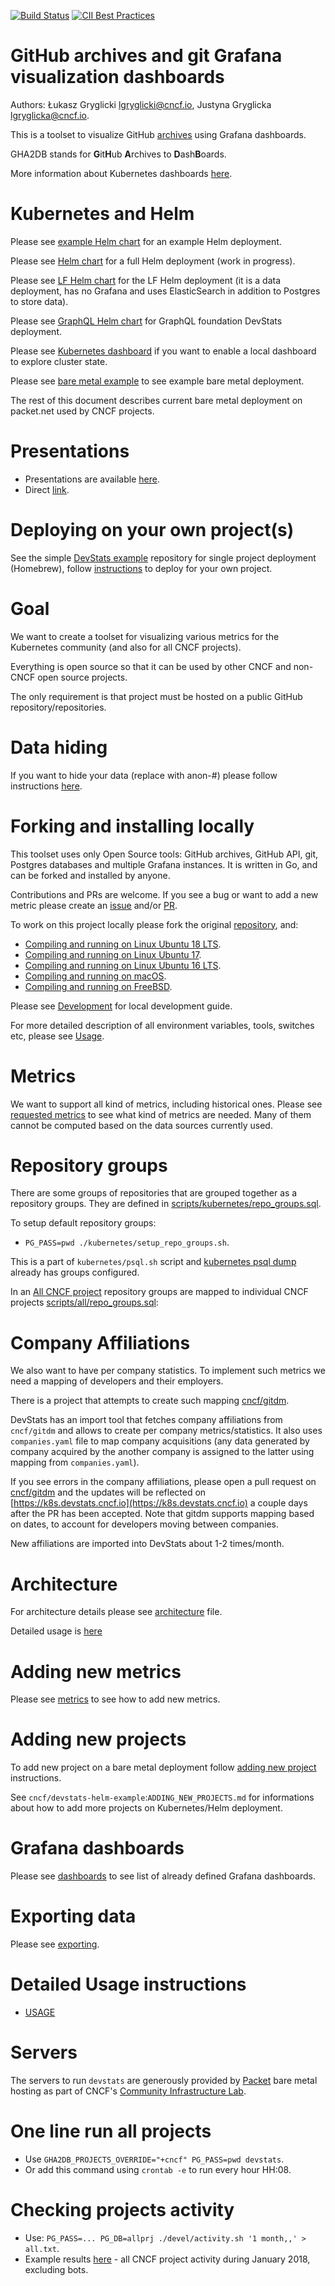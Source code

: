 [![Build Status](https://travis-ci.org/cncf/devstats.svg?branch=master)](https://travis-ci.org/cncf/devstats)
[![CII Best Practices](https://bestpractices.coreinfrastructure.org/projects/1357/badge)](https://bestpractices.coreinfrastructure.org/projects/1357)

# GitHub archives and git Grafana visualization dashboards

Authors: Łukasz Gryglicki <lgryglicki@cncf.io>, Justyna Gryglicka <lgryglicka@cncf.io>.

This is a toolset to visualize GitHub [archives](https://www.gharchive.org) using Grafana dashboards.

GHA2DB stands for **G**it**H**ub **A**rchives to **D**ash**B**oards.

More information about Kubernetes dashboards [here](https://github.com/cncf/devstats/blob/master/README_K8s.md).


# Kubernetes and Helm

Please see [example Helm chart](https://github.com/cncf/devstats-helm-example) for an example Helm deployment.

Please see [Helm chart](https://github.com/cncf/devstats-helm) for a full Helm deployment (work in progress).

Please see [LF Helm chart](https://github.com/cncf/devstats-helm-lf) for the LF Helm deployment (it is a data deployment, has no Grafana and uses ElasticSearch in addition to Postgres to store data).

Please see [GraphQL Helm chart](https://github.com/cncf/devstats-helm-graphql) for GraphQL foundation DevStats deployment.

Please see [Kubernetes dashboard](https://github.com/cncf/devstats-kubernetes-dashboard) if you want to enable a local dashboard to explore cluster state.

Please see [bare metal example](https://github.com/cncf/devstats-example) to see example bare metal deployment.

The rest of this document describes current bare metal deployment on packet.net used by CNCF projects.


# Presentations

- Presentations are available [here](https://github.com/cncf/devstats/blob/master/docs/presentation).
- Direct [link](https://docs.google.com/presentation/d/1v5zuSFQkwcthWXgS2p9vs9x5e4fnavMR8HdykS7aWYA/edit?usp=sharing).

# Deploying on your own project(s)

See the simple [DevStats example](https://github.com/cncf/devstats-example) repository for single project deployment (Homebrew), follow [instructions](https://github.com/cncf/devstats-example/blob/master/SETUP_OTHER_PROJECT.md) to deploy for your own project.

# Goal

We want to create a toolset for visualizing various metrics for the Kubernetes community (and also for all CNCF projects).

Everything is open source so that it can be used by other CNCF and non-CNCF open source projects.

The only requirement is that project must be hosted on a public GitHub repository/repositories.

# Data hiding

If you want to hide your data (replace with anon-#) please follow instructions [here](https://github.com/cncf/devstats/blob/master/HIDE_DATA.md).

# Forking and installing locally

This toolset uses only Open Source tools: GitHub archives, GitHub API, git, Postgres databases and multiple Grafana instances.
It is written in Go, and can be forked and installed by anyone.

Contributions and PRs are welcome.
If you see a bug or want to add a new metric please create an [issue](https://github.com/cncf/devstats/issues) and/or [PR](https://github.com/cncf/devstats/pulls).

To work on this project locally please fork the original [repository](https://github.com/cncf/devstats), and:
- [Compiling and running on Linux Ubuntu 18 LTS](./INSTALL_UBUNTU18.md).
- [Compiling and running on Linux Ubuntu 17](./INSTALL_UBUNTU17.md).
- [Compiling and running on Linux Ubuntu 16 LTS](./INSTALL_UBUNTU16.md).
- [Compiling and running on macOS](./INSTALL_MAC.md).
- [Compiling and running on FreeBSD](./INSTALL_FREEBSD.md).

Please see [Development](https://github.com/cncf/devstats/blob/master/DEVELOPMENT.md) for local development guide.

For more detailed description of all environment variables, tools, switches etc, please see [Usage](https://github.com/cncf/devstats/blob/master/USAGE.md).

# Metrics

We want to support all kind of metrics, including historical ones.
Please see [requested metrics](https://docs.google.com/document/d/1o5ncrY6lVX3qSNJGWtJXx2aAC2MEqSjnML4VJDrNpmE/edit?usp=sharing) to see what kind of metrics are needed.
Many of them cannot be computed based on the data sources currently used.

# Repository groups

There are some groups of repositories that are grouped together as a repository groups.
They are defined in [scripts/kubernetes/repo_groups.sql](https://github.com/cncf/devstats/blob/master/scripts/kubernetes/repo_groups.sql).

To setup default repository groups:
- `PG_PASS=pwd ./kubernetes/setup_repo_groups.sh`.

This is a part of `kubernetes/psql.sh` script and [kubernetes psql dump](https://devstats.cncf.io/gha.sql.xz) already has groups configured.

In an [All CNCF project](https://all.teststats.cncf.io) repository groups are mapped to individual CNCF projects [scripts/all/repo_groups.sql](https://github.com/cncf/devstats/blob/master/scripts/all/repo_groups.sql):

# Company Affiliations

We also want to have per company statistics. To implement such metrics we need a mapping of developers and their employers.

There is a project that attempts to create such mapping [cncf/gitdm](https://github.com/cncf/gitdm).

DevStats has an import tool that fetches company affiliations from `cncf/gitdm` and allows to create per company metrics/statistics. It also uses `companies.yaml` file to map company acquisitions (any data generated by company acquired by the another company is assigned to the latter using mapping from `companies.yaml`).

If you see errors in the company affiliations, please open a pull request on [cncf/gitdm](https://github.com/cncf/gitdm) and the updates will be reflected on [https://k8s.devstats.cncf.io](https://k8s.devstats.cncf.io) a couple days after the PR has been accepted. Note that gitdm supports mapping based on dates, to account for developers moving between companies.

New affiliations are imported into DevStats about 1-2 times/month.

# Architecture

For architecture details please see [architecture](https://github.com/cncf/devstats/blob/master/ARCHITECTURE.md) file.

Detailed usage is [here](https://github.com/cncf/devstats/blob/master/USAGE.md)

# Adding new metrics

Please see [metrics](https://github.com/cncf/devstats/blob/master/METRICS.md) to see how to add new metrics.

# Adding new projects

To add new project on a bare metal deployment follow [adding new project](https://github.com/cncf/devstats/blob/master/ADDING_NEW_PROJECT.md) instructions.

See `cncf/devstats-helm-example`:`ADDING_NEW_PROJECTS.md` for informations about how to add more projects on Kubernetes/Helm deployment.

# Grafana dashboards

Please see [dashboards](https://github.com/cncf/devstats/blob/master/DASHBOARDS.md) to see list of already defined Grafana dashboards.

# Exporting data

Please see [exporting](https://github.com/cncf/devstats/blob/master/EXPORT.md).

# Detailed Usage instructions

- [USAGE](https://github.com/cncf/devstats/blob/master/USAGE.md)

# Servers

The servers to run `devstats` are generously provided by [Packet](https://www.packet.net/) bare metal hosting as part of CNCF's [Community Infrastructure Lab](https://github.com/cncf/cluster).

# One line run all projects

- Use `GHA2DB_PROJECTS_OVERRIDE="+cncf" PG_PASS=pwd devstats`.
- Or add this command using `crontab -e` to run every hour HH:08.

# Checking projects activity

- Use: `PG_PASS=... PG_DB=allprj ./devel/activity.sh '1 month,,' > all.txt`.
- Example results [here](https://teststats.cncf.io/all.txt) - all CNCF project activity during January 2018, excluding bots.
